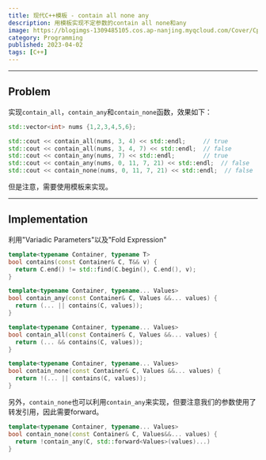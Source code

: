 ```yaml
---
title: 现代C++模板 - contain all none any
description: 用模板实现不定参数的contain all none和any
image: https://blogimgs-1309485105.cos.ap-nanjing.myqcloud.com/Cover/Cpp/6.jpg
category: Programming
published: 2023-04-02
tags: [C++]
---
```


-----

## Problem

实现`contain_all`，`contain_any`和`contain_none`函数，效果如下：

```cpp
std::vector<int> nums {1,2,3,4,5,6};

std::cout << contain_all(nums, 3, 4) << std::endl;     // true
std::cout << contain_all(nums, 3, 4, 7) << std::endl;  // false
std::cout << contain_any(nums, 7) << std::endl;        // true
std::cout << contain_any(nums, 0, 11, 7, 21) << std::endl;  // false
std::cout << contain_none(nums, 0, 11, 7, 21) << std::endl;  // false
```

但是注意，需要使用模板来实现。

---

## Implementation

利用"Variadic Parameters"以及"Fold Expression"

```cpp
template<typename Container, typename T>
bool contains(const Container& C, T&& v) {
  return C.end() != std::find(C.begin(), C.end(), v);
}

template<typename Container, typename... Values>
bool contain_any(const Container& C, Values &&... values) {
  return (... || contains(C, values));
}

template<typename Container, typename... Values>
bool contain_all(const Container& C, Values &&... values) {
  return (... && contains(C, values));
}

template<typename Container, typename... Values>
bool contain_none(const Container& C, Values &&... values) {
  return !(... || contains(C, values));
}
```

另外，`contain_none`也可以利用`contain_any`来实现，但要注意我们的参数使用了转发引用，因此需要forward。

```cpp
template<typename Container, typename... Values>
bool contain_none(const Container& C, Values&&... values) {
  return !contain_any(C, std::forward<Values>(values)...)
}
```
